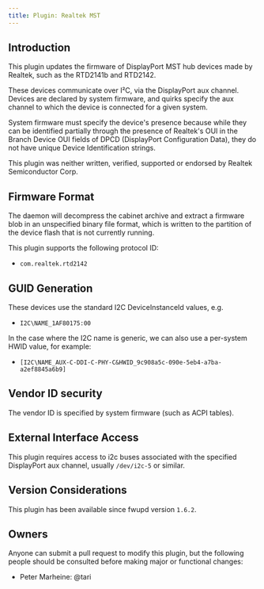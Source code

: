 ```yaml
---
title: Plugin: Realtek MST
---
```


## Introduction

This plugin updates the firmware of DisplayPort MST hub devices made by Realtek,
such as the RTD2141b and RTD2142.

These devices communicate over I²C, via the DisplayPort aux channel. Devices
are declared by system firmware, and quirks specify the aux channel to which
the device is connected for a given system.

System firmware must specify the device's presence because while they can be
identified partially through the presence of Realtek's OUI in the Branch
Device OUI fields of DPCD (DisplayPort Configuration Data), they do not have
unique Device Identification strings.

This plugin was neither written, verified, supported or endorsed by Realtek
Semiconductor Corp.

## Firmware Format

The daemon will decompress the cabinet archive and extract a firmware blob in
an unspecified binary file format, which is written to the partition of the
device flash that is not currently running.

This plugin supports the following protocol ID:

* `com.realtek.rtd2142`

## GUID Generation

These devices use the standard I2C DeviceInstanceId values, e.g.

* `I2C\NAME_1AF80175:00`

In the case where the I2C name is generic, we can also use a per-system HWID value, for example:

* `[I2C\NAME_AUX-C-DDI-C-PHY-C&HWID_9c908a5c-090e-5eb4-a7ba-a2ef8845a6b9]`

## Vendor ID security

The vendor ID is specified by system firmware (such as ACPI tables).

## External Interface Access

This plugin requires access to i2c buses associated with the specified
DisplayPort aux channel, usually `/dev/i2c-5` or similar.

## Version Considerations

This plugin has been available since fwupd version `1.6.2`.

## Owners

Anyone can submit a pull request to modify this plugin, but the following people should be
consulted before making major or functional changes:

* Peter Marheine: @tari
